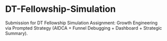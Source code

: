 # DT-Fellowship-Simulation
Submission for DT Fellowship Simulation Assignment: Growth Engineering via Prompted Strategy (AIDCA + Funnel Debugging + Dashboard + Strategic Summary).
